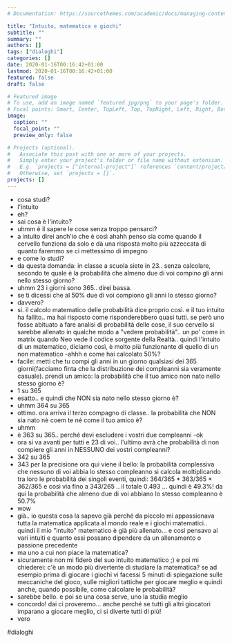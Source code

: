```yaml
---
# Documentation: https://sourcethemes.com/academic/docs/managing-content/

title: "Intuito, matematica e giochi"
subtitle: ""
summary: ""
authors: []
tags: ["dialoghi"]
categories: []
date: 2020-01-16T00:16:42+01:00
lastmod: 2020-01-16T00:16:42+01:00
featured: false
draft: false

# Featured image
# To use, add an image named `featured.jpg/png` to your page's folder.
# Focal points: Smart, Center, TopLeft, Top, TopRight, Left, Right, BottomLeft, Bottom, BottomRight.
image:
  caption: ""
  focal_point: ""
  preview_only: false

# Projects (optional).
#   Associate this post with one or more of your projects.
#   Simply enter your project's folder or file name without extension.
#   E.g. `projects = ["internal-project"]` references `content/project/deep-learning/index.md`.
#   Otherwise, set `projects = []`.
projects: []
---
```


- cosa studi?
- l'intuito
- eh?
- sai cosa è l'intuito?
- uhmm è il sapere le cose senza troppo pensarci?
- a intuito direi anch'io che è così ahahh penso sia come quando il cervello funziona da solo e dà una risposta molto più azzeccata di quanto faremmo se ci mettessimo di impegno
- e come lo studi?
- da questa domanda: in classe a scuola siete in 23.. senza calcolare, secondo te quale è la probabilità che almeno due di voi compino gli anni nello stesso giorno?
- uhmm 23 i giorni sono 365.. direi bassa.
- se ti dicessi che al 50% due di voi compiono gli anni lo stesso giorno?
- davvero?
- si. il calcolo matematico delle probabilità dice proprio così. e il tuo intuito ha fallito.. ma hai risposto come risponderebbero quasi tutti. se però uno fosse abituato a fare analisi di probabilità delle cose, il suo cervello si sarebbe allenato in qualche modo a "vedere probabilità".. un po' come in matrix quando Neo vede il codice sorgente della Realtà.. quindi l'intuito di un matematico, diciamo così, è molto più funzionante di quello di un non matematico
-ahhh e come hai calcolato 50%?
- facile: metti che tu compi gli anni in un giorno qualsiasi dei 365 giorni(facciamo finta che la distribuzione dei compleanni sia veramente casuale). prendi un amico: la probabilità che il tuo amico non nato nello stesso giorno è?
- 1 su 365
- esatto.. e quindi che NON sia nato nello stesso giorno è?
- uhmm 364 su 365
- ottimo. ora arriva il terzo compagno di classe.. la probabilità che NON sia nato nè coem te né come il tuo amico è?
- uhmm
- è 363 su 365.. perché devi escludere i vostri due compleanni
-ok
- ora si va avanti per tutti e 23 di voi.. l'ultimo avrà che probabilità di non compiere gli anni in NESSUNO dei vostri compleanni?
- 342 su 365
- 343 per la precisione ora qui viene il bello: la probabilità complessiva che nessuno di voi abbia lo stesso compleanno si calcola moltiplicando tra loro le probabilità dei singoli eventi, quindi: 364/365 * 363/365 * 362/365 e così via fino a 343/265 .. il totale 0.493 ... quindi è 49.3%! da qui la probabilità che almeno due di voi abbiano lo stesso compleanno è 50.7%
- wow
- già.. io questa cosa la sapevo già perché da piccolo mi appassionava tutta la matematica applicata al mondo reale e i giochi matematici.. quindi il mio "intuito" matematico è già più allenato... e così pensavo ai vari intuiti e quanto essi possano dipendere da un allenamento o passione precedente
- ma uno a cui non piace la matematica?
- sicuramente non mi fiderò del suo intuito matematico ;) e poi mi chiederei: c'è un modo più divertente di studiare la matematica? se ad esempio prima di giocare i giochi vi facessi 5 minuti di spiegazione sulle meccaniche del gioco, sulle migliori tattiche per giocare meglio e quindi anche, quando possibile, come calcolare le probabilità?
- sarebbe bello. e poi se una cosa serve, uno la studia meglio
- concordo! dai ci proveremo... anche perché se tutti gli altri giocatori imparano a giocare meglio, ci si diverte tutti di più! 
- vero

#dialoghi